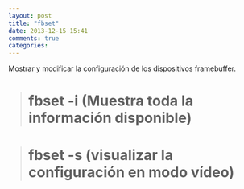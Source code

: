 ```yaml
---
layout: post
title: "fbset"
date: 2013-12-15 15:41
comments: true
categories: 
---
```

Mostrar y modificar la configuración de los dispositivos framebuffer.

># fbset -i  (Muestra toda la información disponible)

># fbset -s  (visualizar la configuración en modo vídeo)

